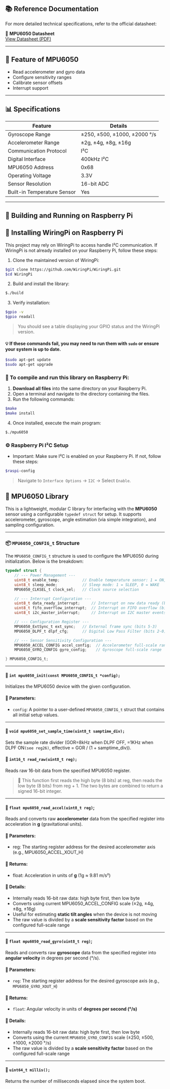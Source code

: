 ## 📚 Reference Documentation

For more detailed technical specifications, refer to the official datasheet:

🔗 **MPU6050 Datasheet**  
[View Datasheet (PDF)](https://www.alldatasheet.com/datasheet-pdf/view/1132809/TDK/MPU6050.html)

---

## 🚀 Feature of MPU6050

- Read accelerometer and gyro data
- Configure sensitivity ranges
- Calibrate sensor offsets
- Interrupt support

---

## 📊 Specifications

| Feature                    | Details                                  |
|----------------------------|------------------------------------------|
| Gyroscope Range            | ±250, ±500, ±1000, ±2000 °/s             |
| Accelerometer Range        | ±2g, ±4g, ±8g, ±16g                      |
| Communication Protocol     | I²C                                      |
| Digital Interface          | 400kHz I²C                               |
| MPU6050 Address            | 0x68                                     |
| Operating Voltage          | 3.3V                                     |
| Sensor Resolution          | 16-bit ADC                               |
| Built-in Temperature Sensor| Yes                                      |

---

## 🧰 Building and Running on Raspberry Pi

## 🔌 Installing WiringPi on Raspberry Pi

This project may rely on WiringPi to access handle I²C communication. If WiringPi is not already installed on your Raspberry Pi, follow these steps:

1. Clone the maintained version of WiringPi:

```bash
$git clone https://github.com/WiringPi/WiringPi.git
$cd WiringPi
```

2. Build and install the library:

```bash
$./build
```

3. Verify installation:

```bash
$gpio -v
$gpio readall
```
> You should see a table displaying your GPIO status and the WiringPi version.

#### 💡 If these commands fail, you may need to run them with `sudo` or ensure your system is up to date.

```bash
$sudo apt-get update
$sudo apt-get upgrade
```

### 🧱 To compile and run this library on Raspberry Pi:

1. **Download all files** into the same directory on your Raspberry Pi.
2. Open a terminal and navigate to the directory containing the files.
3. Run the following commands:

```bash
$make
$make install
```

4. Once installed, execute the main program:

```bash
$./mpu6050
```

### ⚙️ Raspberry Pi I²C Setup
 
- Important: Make sure I²C is enabled on your Raspberry Pi. If not, follow these steps:
```bash
$raspi-config
```

> Navigate to `Interface Options` → `I2C` → Select `Enable`.

## 🧭 MPU6050 Library

This is a lightweight, modular C library for interfacing with the **MPU6050** sensor using a configurable `typedef struct` for setup. It supports accelerometer, gyroscope, angle estimation (via simple integration), and sampling configuration.

---

### 📦 `MPU6050_CONFIG_t` Structure

The `MPU6050_CONFIG_t` structure is used to configure the MPU6050 during initialization. Below is the breakdown:

```c
typedef struct {
    // --- Power Management ---
    uint8_t enable_temp;          // Enable temperature sensor: 1 = ON, 0 = OFF
    uint8_t sleep_mode;           // Sleep mode: 1 = SLEEP, 0 = WAKE
    MPU6050_CLKSEL_t clock_sel;   // Clock source selection

    // --- Interrupt Configuration ---
    uint8_t data_ready_interrupt;     // Interrupt on new data ready (bit 0)
    uint8_t fifo_overflow_interrupt;  // Interrupt on FIFO overflow (bit 6)
    uint8_t i2c_master_interrupt;     // Interrupt on I2C master events (bit 5)

    // --- Configuration Register ---
    MPU6050_ExtSync_t ext_sync;   // External frame sync (bits 5-3)
    MPU6050_DLPF_t dlpf_cfg;      // Digital Low Pass Filter (bits 2-0)

    // --- Sensor Sensitivity Configuration ---
    MPU6050_ACCEL_CONFIG accel_config;  // Accelerometer full-scale range
    MPU6050_GYRO_CONFIG gyro_config;    // Gyroscope full-scale range

} MPU6050_CONFIG_t;
```
---
#### 🔹 `int mpu6050_init(const MPU6050_CONFIG_t *config);`
Initializes the MPU6050 device with the given configuration.
#### 🔧 Parameters:
- `config`: A pointer to a user-defined `MPU6050_CONFIG_t` struct that contains all initial setup values.
---

#### 🔹 `void mpu6050_set_sample_time(uint8_t samptime_div);`
Sets the sample rate divider (GOR=8kHz when DLPF OFF, =1KHz when DLPF ON`(see reg26)`, effective = GOR / (1 + samptime_div)).

#### 🔹 `int16_t read_raw(uint8_t reg);`
Reads raw 16-bit data from the specified MPU6050 register.
> 📌 This function first reads the high byte (8 bits) at reg, then reads the low byte (8 bits) from reg + 1.
> The two bytes are combined to return a signed 16-bit integer.
---

#### 🔹 `float mpu6050_read_accel(uint8_t reg)`;
Reads and converts raw **accelerometer** data from the specified register into acceleration in **g** (gravitational units).

#### 🔧 Parameters:
- reg: The starting register address for the desired accelerometer axis (e.g., MPU6050_ACCEL_XOUT_H)

#### 📐 Returns:
- float: Acceleration in units of **g** (1g ≈ 9.81 m/s²)

#### 📘 Details:
- Internally reads 16-bit raw data: high byte first, then low byte
- Converts using current MPU6050_ACCEL_CONFIG scale (±2g, ±4g, ±8g, ±16g)
- Useful for estimating **static tilt angles** when the device is not moving
- The raw value is divided by a **scale sensitivity factor** based on the configured full-scale range
---

#### 🔹 `float mpu6050_read_gyro(uint8_t reg)`;
Reads and converts raw **gyroscope** data from the specified register into **angular velocity** in degrees per second (°/s).

#### 🔧 Parameters:
- `reg`: The starting register address for the desired gyroscope axis (e.g., `MPU6050_GYRO_XOUT_H`)

#### 📐 Returns:
- `float`: Angular velocity in units of **degrees per second (°/s)**

#### 📘 Details:
- Internally reads 16-bit raw data: high byte first, then low byte
- Converts using the current `MPU6050_GYRO_CONFIG` scale (±250, ±500, ±1000, ±2000 °/s)
- The raw value is divided by a **scale sensitivity factor** based on the configured full-scale range
---

#### 🔹 `uint64_t millis();`
Returns the number of milliseconds elapsed since the  system boot.
